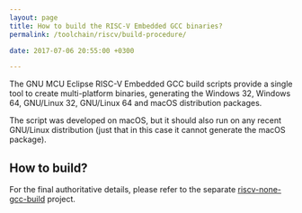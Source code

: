 ```yaml
---
layout: page
title: How to build the RISC-V Embedded GCC binaries?
permalink: /toolchain/riscv/build-procedure/

date: 2017-07-06 20:55:00 +0300

---
```


The GNU MCU Eclipse RISC-V Embedded GCC build scripts provide a single tool 
to create multi-platform binaries, generating the Windows 32, Windows 64, 
GNU/Linux 32, GNU/Linux 64 and macOS distribution packages.

The script was developed on macOS, but it should also run on any recent 
GNU/Linux distribution (just that in this case it cannot generate the 
macOS package).

## How to build?

For the final authoritative details, please refer to the separate 
[riscv-none-gcc-build](https://github.com/gnu-mcu-eclipse/riscv-none-gcc-build/) 
project.

